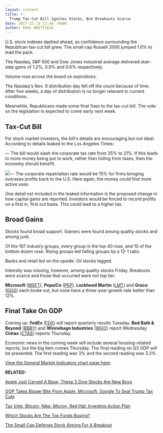 ```yaml
---
layout: content
title: >-
  Trump Tax Cut Bill Ignites Stocks, But Breakouts Scarce
date: 2017-12-15 17:46 -0800
author: PAUL WHITFIELD
---
```






U.S. stock indexes dashed ahead, as confidence surrounding the Republican tax-cut bill grew. The small cap Russell 2000 jumped 1.6% to lead the pack.




 The Nasdaq, S&P 500 and Dow Jones industrial average delivered stair-step gains of 1.2%, 0.9% and 0.6% respectively.


Volume rose across the board on expirations.


The Nasdaq's Nov. 9 distribution day fell off the count because of time. After five weeks, a day of distribution is no longer relevant to current conditions.


Meanwhile, Republicans made some final fixes to the tax-cut bill. The vote on the legislation is expected to come early next week.


Tax-Cut Bill
------------


For stock market investors, the bill's details are encouraging but not ideal. According to details leaked to the Los Angeles Times:


— The bill would slash the corporate tax rate from 35% to 21%. If this leads to more money being put to work, rather than hiding from taxes, then the economy should benefit.


![](https://www.investors.com/wp-content/uploads/2017/12/MP121517-210x300.png)— The corporate repatriation rate would be 15% for firms bringing overseas profits back to the U.S. Here again, the money could find more active uses.


One detail not included in the leaked information is the proposed change in how capital gains are reported. Investors would be forced to record profits on a first in, first out basis. This could lead to a higher tax.


Broad Gains
-----------


Stocks found broad support. Gainers were found among quality stocks and among junk.


Of the 197 industry groups, every group in the top 40 rose, and 10 of the bottom dozen rose. Rising groups led falling groups by a 12-1 ratio.


Banks and retail led on the upside. Oil stocks lagged.


Intensity was missing, however, among quality stocks Friday. Breakouts were scarce and those that occurred were not top tier.


**Microsoft** ([MSFT](https://research.investors.com/quote.aspx?symbol=MSFT)), **PepsiCo** ([PEP](https://research.investors.com/quote.aspx?symbol=PEP)), **Lockheed Martin** ([LMT](https://research.investors.com/quote.aspx?symbol=LMT)) and **Graco** ([GGG](https://research.investors.com/quote.aspx?symbol=GGG)) each broke out, but none have a three-year growth rate better than 12%.


Final Take On GDP
-----------------


Coming up: **FedEx** ([FDX](https://research.investors.com/quote.aspx?symbol=FDX)) will report quarterly results Tuesday. **Bed Bath & Beyond** ([BBBY](https://research.investors.com/quote.aspx?symbol=BBBY)) and **Winnebago Industries** ([WGO](https://research.investors.com/quote.aspx?symbol=WGO)) report Wednesday. **Cintas** ([CTAS](https://research.investors.com/quote.aspx?symbol=CTAS)) reports Thursday.


Economic news in the coming week will include several housing-related reports, but the big item comes Thursday. The final reading on Q3 GDP will be presented. The first reading was 3% and the second reading was 3.3%.


[View the General Market Indicators chart page here](https://www.investors.com/wp-content/uploads/2017/12/GMI_121817.pdf).


**RELATED:**


[Apple Just Carved A Base; These 3 Dow Stocks Are New Buys](https://www.investors.com/news/apple-just-carved-a-base-these-3-dow-stocks-are-new-buys/)


[GOP Takes Bigger Bite From Apple, Microsoft, Google To Seal Trump Tax Cuts](https://www.investors.com/news/economy/gop-eyes-taking-bigger-bite-from-apple-microsoft-google-to-seal-trump-tax-cuts/)


[Tax Vote, Bitcoin, Nike, Micron, Red Hat: Investing Action Plan](https://www.investors.com/research/investing-action-plan/tax-vote-bitcoin-nike-micron-red-hat-investing-action-plan/)


[Which Stocks Are The Top Funds Buying?](https://www.investors.com/etfs-and-funds/mutual-funds/stocks-to-watch-top-funds-buy-apple-intel-bofa/)


[The Small Cap Defense Stock Aiming For A Breakout](https://www.investors.com/etfs-and-funds/mutual-funds/stocks-to-watch-top-funds-buy-apple-intel-bofa/)




